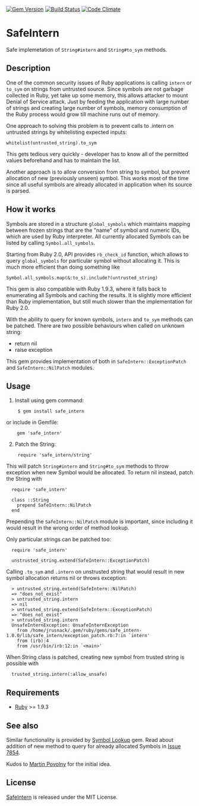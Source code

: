 [![Gem Version](https://badge.fury.io/rb/safe_intern.png)](http://badge.fury.io/rb/safe_intern)
[![Build Status](https://travis-ci.org/jrusnack/safe_intern.svg?branch=master)](https://travis-ci.org/jrusnack/safe_intern)
[![Code Climate](https://codeclimate.com/github/jrusnack/safe_intern.png)](https://codeclimate.com/github/jrusnack/safe_intern)

# SafeIntern

Safe implemetation of `String#intern` and `String#to_sym` methods.

## Description

One of the common security issues of Ruby applications is calling `intern` or 
`to_sym` on strings from untrusted source. Since symbols are not garbage 
collected in Ruby, yet take up some memory, this allows attacker to mount 
Denial of Service attack. Just by feeding the application with large number of
strings and creating large number of symbols, memory consumption of the Ruby
process would grow till machine runs out of memory.

One approach to solving this problem is to prevent calls to .intern on 
untrusted strings by whitelisting expected inputs:

    whitelist(untrusted_string).to_sym

This gets tedious very quickly - developer has to know all of the permitted 
values beforehand and has to maintain the list. 

Another approach is to allow conversion from string to symbol, but prevent 
allocation of new (previously unseen) symbol. This works most of the time since
all useful symbols are already allocated in application when its source is
parsed.

## How it works

Symbols are stored in a structure `global_symbols` which maintains mapping
between frozen strings that are the "name" of symbol and numeric IDs, which
are used by Ruby interpreter. All currently allocated Symbols can be listed
by calling `Symbol.all_symbols`.

Starting from Ruby 2.0, API provides `rb_check_id` function, which allows to
query `global_symbols` for particular symbol without allocating it. This is 
much more efficient than doing something like

    Symbol.all_symbols.map(&:to_s).include?(untrusted_string)

This gem is also compatible with Ruby 1.9.3, where it falls back to enumerating
all Symbols and caching the results. It is slightly more efficient than Ruby
implementation, but still much slower than the implementation for Ruby 2.0.

With the ability to query for known symbols, `intern` and `to_sym` methods can 
be patched. There are two possible behaviours when called on unknown string:

* return nil
* raise exception

This gem provides implementation of both in `SafeIntern::ExceptionPatch` and
`SafeIntern::NilPatch` modules. 

## Usage

1. Install using gem command:
      
        $ gem install safe_intern

  or include in Gemfile:

        gem 'safe_intern'

2. Patch the String:

        require 'safe_intern/string'

  This will patch `String#intern` and `String#to_sym` methods to throw 
  exception when new Symbol would be allocated. To return nil instead, patch 
  the String with

      require 'safe_intern'

      class ::String
        prepend SafeIntern::NilPatch
      end

  Prepending the `SafeIntern::NilPatch` module is important, since including it
  would result in the wrong order of method lookup.

  Only particular strings can be patched too:

      require 'safe_intern'
    
      unstrusted_string.extend(SafeIntern::ExceptionPatch)

  Calling `.to_sym` and `.intern` on unstrusted string that would result in
  new symbol allocation returns nil or throws exception:

      > untrusted_string.extend(SafeIntern::NilPatch)
      => "does_not_exist"
      > untrusted_string.intern
      => nil 
      > untrusted_string.extend(SafeIntern::ExceptionPatch)
      => "does_not_exist" 
      > untrusted_string.intern
      UnsafeInternException: UnsafeInternException
        from /home/jrusnack/.gem/ruby/gems/safe_intern-1.0.0/lib/safe_intern/exception_patch.rb:7:in `intern'
        from (irb):4
        from /usr/bin/irb:12:in `<main>'

  When String class is patched, creating new symbol from trusted string is
  possible with

      trusted_string.intern(:allow_unsafe)

## Requirements
* [Ruby] >= 1.9.3

## See also

Similar functionality is provided by [Symbol Lookup] gem. Read about addition 
of new method to query for already allocated Symbols in [Issue 7854].

Kudos to [Martin Povolny] for the initial idea.

## License
[SafeIntern] is released under the MIT License.

[Ruby]: http://www.ruby-lang.org
[Symbol Lookup]: https://github.com/phluid61/symbol_lookup-gem
[Issue 7854]: https://bugs.ruby-lang.org/issues/7854
[SafeIntern]: https://github.com/jrusnack/safe_intern
[Martin Povolny]: https://github.com/martinpovolny